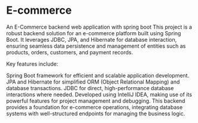 # E-commerce
An E-Commerce backend web application with spring boot 
This project is a robust backend solution for an e-commerce platform built using Spring Boot. It leverages JDBC, JPA, and Hibernate for database interaction, ensuring seamless data persistence and management of entities such as products, orders, customers, and payment records.

Key features include:

Spring Boot framework for efficient and scalable application development.
JPA and Hibernate for simplified ORM (Object Relational Mapping) and database transactions.
JDBC for direct, high-performance database interactions where needed.
Developed using IntelliJ IDEA, making use of its powerful features for project management and debugging.
This backend provides a foundation for e-commerce operations, integrating database systems with well-structured endpoints for managing the business logic.
